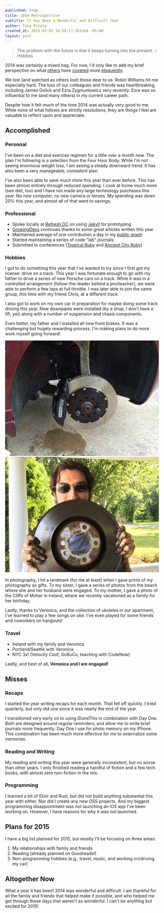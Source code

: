 ```yaml
---
published: true
title: 2014 Retrospective
subtitle: It Has Been a Wonderful and Difficult Year
author: Tony Pitale
created_at: 2015-01-02 14:59:17.361268 -05:00
layout: post
---
```


> The problem with the future is that it keeps turning into the present.
> – Hobbes

2014 was certainly a mixed bag. For now, I'd only like to add my brief perspective on what [others](http://sixtwothree.org/posts/looking-back-at-2014) have [covered](https://adactio.com/journal/8079) more [eloquently](https://twitter.com/importantshock/status/550406163226177536).

We lost (and watched as others lost) those dear to us. Robin Williams hit me especially hard. The loss of our colleagues and friends was heartbreaking, including James Golick and Ezra Zygmuntowicz very recently. Ezra was so influential to me (and many others) in my current career path.

Despite how it felt much of the time 2014 was actually very good to me. While none of what follows are strictly resolutions, they are things I feel are valuable to reflect upon and appreciate.

## Accomplished ##

### Personal ###

I've been on a diet and exercise regimen for a little over a month now. The plan I'm following is a selection from the Four Hour Body. While I'm not seeing enormous weight loss, I am seeing a steady downward trend. It has also been a very manageable, consistent plan.

I've also been able to save much more this year than ever before. This has been almost entirely through reduced spending. I cook at home much more (see diet, too) and I have not made any large technology purchases this year. No new computer, no new camera or lenses. My spending was down 20% this year, and almost all of that went to savings.

### Professional ###

- Spoke locally at [Refresh DC](http://refresh-dc.org) on using [Jekyll](http://jekyllrb.com/) for prototyping
- [GrowingDevs](http://growingdevs.com) continues thanks to some great articles written this year
- Maintained average of one contribution a day in my [public graph](https://github.com/tpitale)
- Started maintaining a series of code "lab" journals
- Submitted to conferences ([Tropical Ruby](http://tropicalrb.com) and [Ancient City Ruby](http://www.ancientcityruby.com/))

### Hobbies ###

I got to do something this year that I've wanted to try since I first got my license: drive on a track. This year I was fortunate enough to go with my father to drive a series of new Porsche cars on a track. While it was in a controlled arrangement (follow-the-leader behind a pro/teacher), we were able to perform a few laps at full throttle. I was later able to join the same group, this time with my friend Chris, at a different track.

I also got to work on my own car in preparation for maybe doing some track driving this year. New downpipes were installed (by a shop, I don't have a lift, yet) along with a number of suspension and chasis components.

Even better, my father and I installed all new front brakes. It was a challenging but hugely rewarding process. I'm making plans to do more work myself going forward!

<img src="/images/posts/stoptech-brakes-s4.jpg" alt="Stoptech Brakes on my S4" class="twoup"/>
<img src="/images/posts/old-brakes-s4.jpg" alt="Me holding an old brake from my S4" class="twoup"/>

In photography, I hit a landmark (for me at least) when I gave prints of my photography as gifts. To my sister, I gave a series of photos from the beach where she and her husband were engaged. To my mother, I gave a photo of the Cliffs of Moher in Ireland, where we recently vacationed as a family for her birthday.

Lastly, thanks to Veronica, and the collection of ukuleles in our apartment, I've learned to play a few songs on uke. I've even played for some friends and coworkers on hangouts!

### Travel ###

- Ireland with my family and Veronica
- Portland/Seattle with Veronica
- NYC 3x! (Velocity Conf, GoRuCo, teaching with CodeNow)

Lastly, and best of all, **Veronica and I are engaged!**

## Misses ##

### Recaps ###

I started the year writing recaps for each month. That fell off quickly. I tried quarterly, but only did one since it was nearly the end of the year.

I transitioned very early on to using iDoneThis in combination with Day One. Both are designed around regular reminders, and allow me to write brief journals more frequently. Day One I use for photo memory on my iPhone. This combination has been much more effective for me to externalize some memories.

### Reading and Writing ###

My reading and writing this year were generally inconsistent, but no worse than other years. I only finished reading a handful of fiction and a few tech books, with almost zero non-fiction in the mix.

### Programming ###

I learned a bit of Elixir and Rust, but did not build anything substantial this year with either. Nor did I create any new OSS projects. And my biggest programming disappointment was not launching an iOS app I've been working on. However, I have reasons for why it was not launched.

## Plans for 2015 ##

I have a big list planned for 2015, but mostly I'll be focusing on three areas:

1. My relationships with family and friends
2. Reading (already planned on Goodreads!)
3. Non-programming hobbies (e.g., travel, music, and working on/driving my car)

## Altogether Now ##

What a year it has been! 2014 was wonderful and difficult. I am thankful for all the family and friends that helped make it possible, and who helped me get through those days that weren't as wonderful. I can't be anything but excited for 2015!